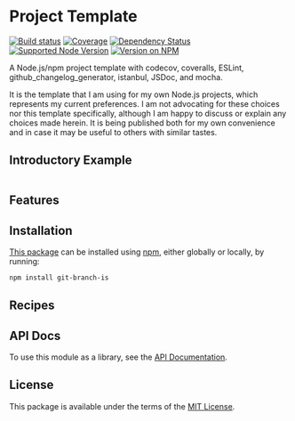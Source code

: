 Project Template
================

[![Build status](https://img.shields.io/travis/kevinoid/project-template.svg?style=flat)](https://travis-ci.org/kevinoid/project-template)
[![Coverage](https://img.shields.io/codecov/c/github/kevinoid/project-template.svg?style=flat)](https://codecov.io/github/kevinoid/project-template?branch=master)
[![Dependency Status](https://img.shields.io/david/kevinoid/project-template.svg?style=flat)](https://david-dm.org/kevinoid/project-template)
[![Supported Node Version](https://img.shields.io/node/v/@kevinoid/project-template.svg?style=flat)](https://www.npmjs.com/package/@kevinoid/project-template)
[![Version on NPM](https://img.shields.io/npm/v/@kevinoid/project-template.svg?style=flat)](https://www.npmjs.com/package/@kevinoid/project-template)

A Node.js/npm project template with codecov, coveralls, ESLint,
github\_changelog\_generator, istanbul, JSDoc, and mocha.

It is the template that I am using for my own Node.js projects, which
represents my current preferences.  I am not advocating for these choices nor
this template specifically, although I am happy to discuss or explain any
choices made herein.  It is being published both for my own convenience and
in case it may be useful to others with similar tastes.

## Introductory Example

```js
```

## Features


## Installation

[This package](https://www.npmjs.com/package/browserify) can be installed
using [npm](https://www.npmjs.com/), either globally or locally, by running:

```sh
npm install git-branch-is
```

## Recipes


## API Docs

To use this module as a library, see the [API
Documentation](https://kevinoid.github.io/project-template/api).

## License

This package is available under the terms of the
[MIT License](https://opensource.org/licenses/MIT).
